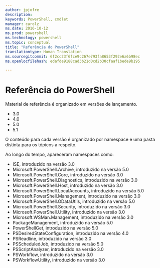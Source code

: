 ```yaml
---
author: jpjofre
description: 
keywords: PowerShell, cmdlet
manager: carolz
ms.date: 2016-10-12
ms.prod: powershell
ms.technology: powershell
ms.topic: conceptual
title: "Referência do PowerShell"
translationtype: Human Translation
ms.sourcegitcommit: 6f2cc23f6fce9c267e793fa8653f292e6a6b98ec
ms.openlocfilehash: edafde9188cad3b21d0cd2b30cfaaf1bede9b195

---
```


#  <a name="powershell-reference"></a>Referência do PowerShell

Material de referência é organizado em versões de lançamento.

- 3.0
- 4.0
- 5.0
- 5.1

O conteúdo para cada versão é organizado por namespace e uma pasta distinta para os tópicos a respeito.

Ao longo do tempo, apareceram namespaces como:

- ISE, introduzido na versão 3.0
- Microsoft.PowerShell.Archive, introduzido na versão 5.0
- Microsoft.PowerShell.Core, introduzido na versão 3.0
- Microsoft.PowerShell.Diagnostics, introduzido na versão 3.0
- Microsoft.PowerShell.Host, introduzido na versão 3.0
- Microsoft.PowerShell.LocalAccounts, introduzido na versão 5.0
- Microsoft.PowerShell.Management, introduzido na versão 3.0
- Microsoft.PowerShell.ODataUtils, introduzido na versão 5.0
- Microsoft.PowerShell.Security, introduzido na versão 3.0
- Microsoft.PowerShell.Utility, introduzido na versão 3.0
- Microsoft.WSMan.Management, introduzido na versão 3.0
- PackageManagement, introduzido na versão 5.0
- PowerShellGet, introduzido na versão 5.0
- PSDesiredStateConfiguration, introduzido na versão 4.0
- PSReadline, introduzido na versão 3.0
- PSScheduledJob, introduzido na versão 5.0
- PSScriptAnalyzer, introduzido na versão 3.0
- PSWorkflow, introduzido na versão 3.0
- PSWorkflowUtility, introduzido na versão 3.0




<!--HONumber=Nov16_HO3-->


